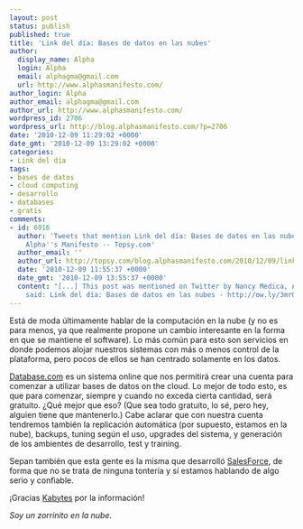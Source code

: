 ```yaml
---
layout: post
status: publish
published: true
title: 'Link del día: Bases de datos en las nubes'
author:
  display_name: Alpha
  login: Alpha
  email: alphagma@gmail.com
  url: http://www.alphasmanifesto.com/
author_login: Alpha
author_email: alphagma@gmail.com
author_url: http://www.alphasmanifesto.com/
wordpress_id: 2706
wordpress_url: http://blog.alphasmanifesto.com/?p=2706
date: '2010-12-09 11:29:02 +0000'
date_gmt: '2010-12-09 13:29:02 +0000'
categories:
- Link del día
tags:
- bases de datos
- cloud computing
- desarrollo
- databases
- gratis
comments:
- id: 6916
  author: 'Tweets that mention Link del día: Bases de datos en las nubes |
    Alpha''s Manifesto -- Topsy.com'
  author_email: ''
  author_url: http://topsy.com/blog.alphasmanifesto.com/2010/12/09/link-del-dia-bases-de-datos-en-las-nubes/?utm_source=pingback&amp;utm_campaign=L2
  date: '2010-12-09 11:55:37 +0000'
  date_gmt: '2010-12-09 13:55:37 +0000'
  content: "[...] This post was mentioned on Twitter by Nancy Medica, Alpha. Alpha
    said: Link del día: Bases de datos en las nubes - http://ow.ly/3mrQf [...]"
---
```


Está de moda últimamente hablar de la computación en la nube (y no es para menos, ya que realmente propone un cambio interesante en la forma en que se mantiene el software).  Lo más común para esto son servicios en donde podemos alojar nuestros sistemas con más o menos control de la plataforma, pero pocos de ellos se han centrado solamente en los datos.

[Database.com](http://www.database.com/) es un sistema online que nos permitirá crear una cuenta para comenzar a utilizar bases de datos on the cloud. Lo mejor de todo esto, es que para comenzar, siempre y cuando no exceda cierta cantidad, será gratuito.  ¿Qué mejor que eso? (Que sea todo gratuito, lo sé, pero hey, alguien tiene que mantenerlo.) Cabe aclarar que con nuestra cuenta tendremos también la replicación automática (por supuesto, estamos en la nube), backups, tuning según el uso, upgrades del sistema, y generación de los ambientes de desarrollo, test y training.

Sepan también que esta gente es la misma que desarrolló [SalesForce](http://www.salesforce.com/platform/),  de forma que no se trata de ninguna tontería y sí estamos hablando de algo serio y confiable.

¡Gracias [Kabytes](http://www.kabytes.com/aplicaciones-online/database-com-bases-de-datos-en-la-nube/) por la información!

_Soy un zorrinito en la nube._
